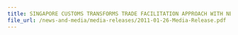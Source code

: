 ```yaml
---
title: SINGAPORE CUSTOMS TRANSFORMS TRADE FACILITATION APPROACH WITH NEW CLIENT ENGAGEMENT FRAMEWORK: Trade FIRST
file_url: /news-and-media/media-releases/2011-01-26-Media-Release.pdf
---
```

